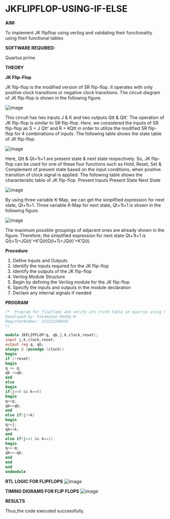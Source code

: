 # JKFLIPFLOP-USING-IF-ELSE

**AIM:** 

To implement JK flipflop using verilog and validating their functionality using their functional tables

**SOFTWARE REQUIRED:**

Quartus prime

**THEORY**

**JK Flip-Flop**

JK flip-flop is the modified version of SR flip-flop. It operates with only positive clock transitions or negative clock transitions. The circuit diagram of JK flip-flop is shown in the following figure.

![image](https://github.com/naavaneetha/JKFLIPFLOP-USING-IF-ELSE/assets/154305477/a649c30b-232b-4558-b188-fd6c09845180)


This circuit has two inputs J & K and two outputs Qtt & Qtt’. The operation of JK flip-flop is similar to SR flip-flop. Here, we considered the inputs of SR flip-flop as S = J Qtt’ and R = KQtt in order to utilize the modified SR flip-flop for 4 combinations of inputs. The following table shows the state table of JK flip-flop.

![image](https://github.com/naavaneetha/JKFLIPFLOP-USING-IF-ELSE/assets/154305477/c4360742-e8a8-4937-b089-c46c0433f9a3)

 
Here, Qtt & Qt+1t+1 are present state & next state respectively. So, JK flip-flop can be used for one of these four functions such as Hold, Reset, Set & Complement of present state based on the input conditions, when positive transition of clock signal is applied. The following table shows the characteristic table of JK flip-flop. Present Inputs Present State Next State
 
![image](https://github.com/naavaneetha/JKFLIPFLOP-USING-IF-ELSE/assets/154305477/6c275261-a6d5-4c37-a3a7-1e88ca11c4cd)

By using three variable K-Map, we can get the simplified expression for next state, Qt+1t+1. Three variable K-Map for next state, Qt+1t+1 is shown in the following figure.
 
![image](https://github.com/naavaneetha/JKFLIPFLOP-USING-IF-ELSE/assets/154305477/5174f41b-0ce0-4329-a372-6d1943ea6673)

The maximum possible groupings of adjacent ones are already shown in the figure. Therefore, the simplified expression for next state Qt+1t+1 is Q(t+1)=JQ(t)′+K′Q(t)Q(t+1)=JQ(t)′+K′Q(t)

**Procedure**

1. Define Inputs and Outputs
2. Identify the inputs required for the JK flip-flop
3. Identify the outputs of the JK flip-flop
4. Verilog Module Structure
5. Begin by defining the Verilog module for the JK flip-flop
6. Specify the inputs and outputs in the module declaration
7. Declare any internal signals if needed

**PROGRAM**

``` verilog
/*  Program for flipflops and verify its truth table in quartus using Verilog programming.
Developed by: Vikamuhan Reddy.N
RegisterNumber: 212223240181
*/

module JKFLIPFLOP(q, qb,j,k,clock,reset);
input j,k,clock,reset;
output reg q, qb;
always @ (posedge (clock))
begin 
if (!reset)
begin
q <= q;
qb <=qb;
end 
else
begin
if(j==0 && k==0)
begin
q<=q;
qb<=qb;
end
else if(j!=k)
begin
q<=j;
qb<=k;
end
else if(j==1 && k==1)
begin
q<=~q;
qb<=~qb;
end
end
end	
endmodule
```

**RTL LOGIC FOR FLIPFLOPS**
![image](https://github.com/vikamuhan-reddy/JKFLIPFLOP-USING-IF-ELSE/assets/144928933/ef48b74a-5e34-40f4-a38e-efea69f0c564)

**TIMING DIGRAMS FOR FLIP FLOPS**
![image](https://github.com/vikamuhan-reddy/JKFLIPFLOP-USING-IF-ELSE/assets/144928933/f94d1a8a-b7cc-4f7f-8baa-e3c3a0e1d932)


**RESULTS**

Thus,the code executed successfully.

